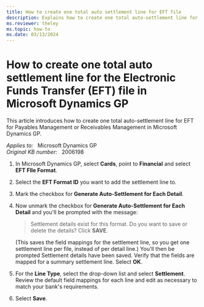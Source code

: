 ```yaml
---
title: How to create one total auto settlement line for EFT file
description: Explains how to create one total auto-settlement line for the entire EFT file instead of an auto settlement line for each vendor in Microsoft Dynamics GP.
ms.reviewer: theley
ms.topic: how-to
ms.date: 03/13/2024
---
```

# How to create one total auto settlement line for the Electronic Funds Transfer (EFT) file in Microsoft Dynamics GP

This article introduces how to create one total auto-settlement line for EFT for Payables Management or Receivables Management in Microsoft Dynamics GP.

_Applies to:_ &nbsp; Microsoft Dynamics GP  
_Original KB number:_ &nbsp; 2006198

1. In Microsoft Dynamics GP, select **Cards**, point to **Financial** and select **EFT FIle Format**.
2. Select the **EFT Format ID** you want to add the settlement line to.
3. Mark the checkbox for **Generate Auto-Settlement for Each Detail**.

4. Now unmark the checkbox for **Generate Auto-Settlement for Each Detail** and you'll be prompted with the message:

   > Settlement details exist for this format. Do you want to save or delete the details? Click **SAVE**.

   (This saves the field mappings for the settlement line, so you get one settlement line per file, instead of per detail line.) You'll then be prompted Settlement details have been saved. Verify that the fields are mapped for a summary settlement line. Select **OK**.

5. For the **Line Type**, select the drop-down list and select **Settlement**. Review the default field mappings for each line and edit as necessary to match your bank's requirements.

6. Select **Save**.
